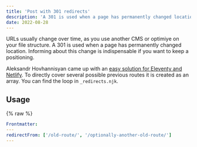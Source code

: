 ```yaml
---
title: 'Post with 301 redirects'
description: 'A 301 is used when a page has permanently changed location. Informing about this change is indispensable if you want to keep a positioning. Aleksandr Hovhannisyan came up with an easy solution for Eleventy and Netlify.'
date: 2022-08-28
---
```


URLs usually change over time, as you use another CMS or optimiye on your file structure. A 301 is used when a page has permanently changed location. Informing about this change is indispensable if you want to keep a positioning.

Aleksandr Hovhannisyan came up with an [easy solution for Eleventy and Netlify](https://www.aleksandrhovhannisyan.com/blog/eleventy-netlify-redirects/). To directly cover several possible previous routes it is created as an array. You can find the loop in `_redirects.njk`.

## Usage

{% raw %}

```yaml
Frontmatter:
---
redirectFrom: ['/old-route/', '/optionally-another-old-route/']
---
```
